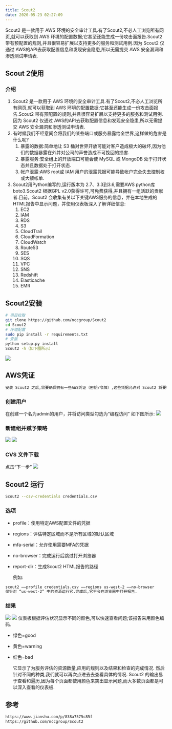 ```yaml
---
title: Scout2
date: 2020-05-23 02:27:09
---
```

Scout2 是一款用于 AWS 环境的安全审计工具.有了Scout2,不必人工浏览所有网页,就可以获取到 AWS 环境的配置数据;它甚至还能生成一份攻击面报告.Scout2 带有预配置的规则,并且很容易扩展以支持更多的服务和测试用例.因为 Scout2 仅通过 AWS的API去获取配置信息和发现安全隐患,所以无需提交 AWS 安全漏洞和渗透测试申请表.
## Scout 2使用
### 介绍
1. Scout2 是一款用于 AWS 环境的安全审计工具.有了Scout2,不必人工浏览所有网页,就可以获取到 AWS 环境的配置数据;它甚至还能生成一份攻击面报告.Scout2 带有预配置的规则,并且很容易扩展以支持更多的服务和测试用例.因为 Scout2 仅通过 AWS的API去获取配置信息和发现安全隐患,所以无需提交 AWS 安全漏洞和渗透测试申请表.
2. 有时候我们不经意间会将我们的某些端口或服务暴露给全世界,这样做的危害是什么呢?
    1. 暴露的数据:简单地让 S3 桶对世界开放可能对客户造成极大的破坏,因为他们的数据暴露在外并对公司的声誉造成不可挽回的损害.
    2. 暴露服务:安全组上的开放端口可能会使 MySQL 或 MongoDB 处于打开状态并且数据处于打开状态.
    3. 帐户泄露:AWS root或 IAM 用户的泄露凭据可能导致帐户完全失去控制权或大额帐单.
3. Scout2用Python编写的,运行版本为 2.7、3.3到3.6,需要AWS python库boto3.Scout2 根据GPL v2.0获得许可,可免费获得,并且拥有一组活跃的贡献者.目前，Scout2 会收集有关以下关键AWS服务的信息，并在本地生成的HTML报告中显示问题，并使用仪表板深入了解详细信息:
    1. EC2
    2. IAM
    3. RDS
    4. S3
    5. CloudTrail
    6. CloudFormation
    7. CloudWatch
    8. Route53
    9. SES
    10. SQS
    11. VPC
    12. SNS
    13. Redshift
    14. Elasticache
    15. EMR

## Scout2安装

``` bash
# 项目拉取
git clone https://github.com/nccgroup/Scout2
cd Scout2
# 环境配置
sudo pip install -r requirements.txt
# 安装
python setup.py install
Scout2 -h（如下图所示）
```
![](/images/scout2/image-20200523150151979.png)

## AWS凭证

``` bash
安装 Scout2 之后,需要确保拥有一些AWS凭证（密钥/令牌）,这些凭据允许对 Scout2 将要检查的 AWS 服务进行只读访问,需要将此访问策略授予将运行 Scout2 的用户或角色.
```
### 创建用户
在创建一个名为admin的用户，并将访问类型勾选为“编程访问”
如下图所示:
![](/images/scout2/image-20200523154146997.png)

### 新建组并赋予策略
![](/images/scout2/image-20200523154332264.png)
![](/images/scout2/image-20200523154352903.png)

### CVS 文件下载
点击“下一步”
![](/images/scout2/image-20200523154645948.png)

## Scout2 运行
``` bash
Scout2 --csv-credentials credentials.csv
```
### 选项
* profile：使用特定AWS配置文件的凭据

* regions：评估特定区域而不是所有区域的默认区域

* mfa-serial：允许使用需要MFA的凭据

* no-browser：完成运行后跳过打开浏览器

* report-dir：生成Scout2 HTML报告的路径

  例如:
```bash
scout2 ––profile credentials.csv ––regions us-west-2 ––no-browser
仅针对 “us-west-2” 中的资源运行它.完成后,它不会在浏览器中打开报告.
```
### 结果
![](/images/scout2/image-20200523155502048.png)
![](/images/scout2/image-20200523155544705.png)
仪表板根据评估状况显示不同的颜色,可以快速查看问题;该报告采用颜色编码.
* 绿色=good

* 黄色=warning

* 红色=bad

  

  它显示了为服务评估的资源数量,应用的规则以及结果和检查的完成情况.
  然后针对不同的种类,我们就可以再次点进去去查看具体的情况.
  Scout2 的输出易于查看和遍历,因为每个页面都使用颜色来突出显示问题,而大多数页面都是可以深入查看的仪表板.
## 参考
```bash
https://www.jianshu.com/p/838a7575c85f
https://github.com/nccgroup/Scout2
```
